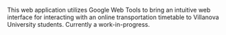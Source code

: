 This web application utilizes Google Web Tools to bring an intuitive web interface for interacting with an online transportation timetable to Villanova University students. Currently a work-in-progress.